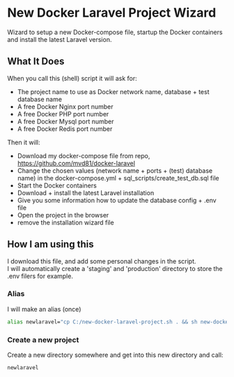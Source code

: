 # New Docker Laravel Project Wizard
Wizard to setup a new Docker-compose file, startup the Docker containers and install the latest Laravel version.

## What It Does

When you call this (shell) script it will ask for:
* The project name to use as Docker network name, database + test database name
* A free Docker Nginx port number
* A free Docker PHP port number
* A free Docker Mysql port number
* A free Docker Redis port number

Then it will:
* Download my docker-compose file from repo, https://github.com/mvd81/docker-laravel
* Change the chosen values (network name + ports + (test) database name) in the docker-compose.yml + 
  sql_scripts/create_test_db.sql file
* Start the Docker containers
* Download + install the latest Laravel installation
* Give you some information how to update the database config + .env file
* Open the project in the browser
* remove the installation wizard file

## How I am using this

I download this file, and add some personal changes in the script.  
I will automatically create a 'staging' and 'production' directory to store the .env filers for example.

### Alias
I will make an alias (once)
```bash
alias newlaravel="cp C:/new-docker-laravel-project.sh . && sh new-docker-laravel-project.sh"
```

### Create a new project
Create a new directory somewhere and get into this new directory and call:  
```bash
newlaravel
```
